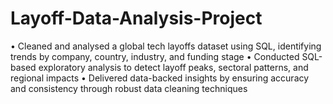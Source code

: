 # Layoff-Data-Analysis-Project
• Cleaned and analysed a global tech layoffs dataset using SQL, identifying trends by company, country, industry, and funding stage • Conducted SQL-based exploratory analysis to detect layoff peaks, sectoral patterns, and regional impacts • Delivered data-backed insights by ensuring accuracy and consistency through robust data cleaning techniques
